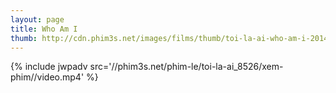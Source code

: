 ```yaml
---
layout: page
title: Who Am I
thumb: http://cdn.phim3s.net/images/films/thumb/toi-la-ai-who-am-i-2014.jpg
---
```

{% include jwpadv src='//phim3s.net/phim-le/toi-la-ai_8526/xem-phim//video.mp4' %}